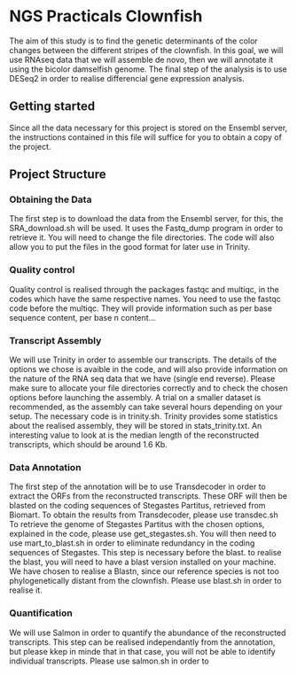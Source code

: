 # NGS Practicals Clownfish

The aim of this study is to find the genetic determinants of the color changes between the different stripes of the clownfish. 
In this goal, we will use RNAseq data that we will assemble de novo, then we will annotate it using the bicolor damselfish genome. The final step of the analysis is to use DESeq2 in order to realise differencial gene expression analysis.

## Getting started
Since all the data necessary for this project is stored on the Ensembl server, the instructions contained in this file will suffice for you to obtain a copy of the project. 

## Project Structure

### Obtaining the Data

The first step is to download the data from the Ensembl server, for this, the SRA_download.sh will be used. It uses the Fastq_dump program in order to retrieve it. You will need to change the file directories. The code will also allow you to put the files in the good format for later use in Trinity. 

### Quality control

Quality control is realised through the packages fastqc and multiqc, in the codes which have the same respective names. You need to use the fastqc code before the multiqc. They will provide information such as per base sequence content, per base n content...

### Transcript Assembly

We will use Trinity in order to assemble our transcripts. The details of the options we chose is avaible in the code, and will also provide information on the nature of the RNA seq data that we have (single end reverse). Please make sure to allocate your file directories correctly and to check the chosen options before launching the assembly. A trial on a smaller dataset is recommended, as the assembly can take several hours depending on your setup. 
The necessary code is in trinity.sh.
Trinity provides some statistics about the realised assembly, they will be stored in stats_trinity.txt. An interesting value to look at is the median length of the reconstructed transcripts, which should be around 1.6 Kb. 

### Data Annotation

The first step of the annotation will be to use Transdecoder in order to extract the ORFs from the reconstructed transcripts. 
These ORF will then be blasted on the coding sequences of Stegastes Partitus, retrieved from Biomart. 
To obtain the results from Transdecoder, please use transdec.sh
To retrieve the genome of Stegastes Partitus with the chosen options, explained in the code, please use get_stegastes.sh. You will then need to use mart_to_blast.sh in order to eliminate redundancy in the coding sequences of Stegastes. This step is necessary before the blast.
to realise the blast, you will need to have a blast version installed on your machine. We have chosen to realise a Blastn, since our reference species is not too phylogenetically distant from the clownfish. 
Please use blast.sh in order to realise it. 

### Quantification

We will use Salmon in order to quantify the abundance of the reconstructed transcripts. This step can be realised independantly from the annotation, but please kkep in minde that in that case, you will not be able to identify individual transcripts. 
Please use salmon.sh in order to  

